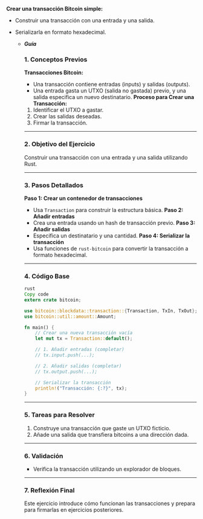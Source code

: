 **Crear una transacción Bitcoin simple:**

- Construir una transacción con una entrada y una salida.
- Serializarla en formato hexadecimal.

  - **_Guía_**

    ### 1. **Conceptos Previos**
    **Transacciones Bitcoin:**
    - Una transacción contiene entradas (inputs) y salidas (outputs).
    - Una entrada gasta un UTXO (salida no gastada) previo, y una salida especifica un nuevo destinatario.
    **Proceso para Crear una Transacción:**
    1. Identificar el UTXO a gastar.
    2. Crear las salidas deseadas.
    3. Firmar la transacción.
    ***
    ### 2. **Objetivo del Ejercicio**
    Construir una transacción con una entrada y una salida utilizando Rust.
    ***
    ### 3. **Pasos Detallados**
    **Paso 1: Crear un contenedor de transacciones**
    - Usa `Transaction` para construir la estructura básica.
    **Paso 2: Añadir entradas**
    - Crea una entrada usando un hash de transacción previo.
    **Paso 3: Añadir salidas**
    - Especifica un destinatario y una cantidad.
    **Paso 4: Serializar la transacción**
    - Usa funciones de `rust-bitcoin` para convertir la transacción a formato hexadecimal.
    ***
    ### 4. **Código Base**
    ```rust
    rust
    Copy code
    extern crate bitcoin;

    use bitcoin::blockdata::transaction::{Transaction, TxIn, TxOut};
    use bitcoin::util::amount::Amount;

    fn main() {
        // Crear una nueva transacción vacía
        let mut tx = Transaction::default();

        // 1. Añadir entradas (completar)
        // tx.input.push(...);

        // 2. Añadir salidas (completar)
        // tx.output.push(...);

        // Serializar la transacción
        println!("Transacción: {:?}", tx);
    }

    ```
    ***
    ### 5. **Tareas para Resolver**
    1. Construye una transacción que gaste un UTXO ficticio.
    2. Añade una salida que transfiera bitcoins a una dirección dada.
    ***
    ### 6. **Validación**
    - Verifica la transacción utilizando un explorador de bloques.
    ***
    ### 7. **Reflexión Final**
    Este ejercicio introduce cómo funcionan las transacciones y prepara para firmarlas en ejercicios posteriores.
